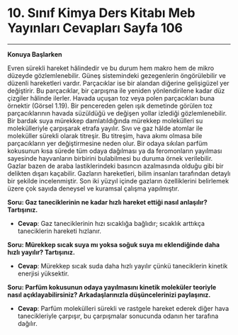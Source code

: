 # 10. Sınıf Kimya Ders Kitabı Meb Yayınları Cevapları Sayfa 106

---

**Konuya Başlarken**

Evren sürekli hareket hâlindedir ve bu durum hem makro hem de mikro düzeyde gözlemlenebilir. Güneş sistemindeki gezegenlerin öngörülebilir ve düzenli hareketleri vardır. Parçacıklar ise bir alandan diğerine gelişigüzel yer değiştirir. Bu parçacıklar, bir çarpışma ile yeniden yönlendirilene kadar düz çizgiler hâlinde ilerler. Havada uçuşan toz veya polen parçacıkları buna örnektir (Görsel 1.19). Bir pencereden gelen ışık demetinde görülen toz parçacıklarının havada süzüldüğü ve değişen yollar izlediği gözlemlenebilir. Bir bardak suya mürekkep damlatıldığında mürekkep molekülleri su molekülleriyle çarpışarak etrafa yayılır. Sıvı ve gaz hâlde atomlar ile moleküller sürekli olarak titreşir. Bu titreşim, hava akımı olmasa bile parçacıkların yer değiştirmesine neden olur. Bir odaya sıkılan parfüm kokusunun kısa sürede tüm odaya dağılması ya da feromonların yayılması sayesinde hayvanların birbirini bulabilmesi bu duruma örnek verilebilir. Gazlar bazen de araba lastiklerindeki basıncın azalmasında olduğu gibi bir delikten dışarı kaçabilir. Gazların hareketleri, bilim insanları tarafından detaylı bir şekilde incelenmiştir. Son iki yüzyıl içinde gazların özelliklerini belirlemek üzere çok sayıda deneysel ve kuramsal çalışma yapılmıştır.

**Soru: Gaz taneciklerinin ne kadar hızlı hareket ettiği nasıl anlaşılır? Tartışınız.**

-   **Cevap**: Gaz taneciklerinin hızı sıcaklığa bağlıdır; sıcaklık arttıkça taneciklerin hareketi hızlanır.

**Soru: Mürekkep sıcak suya mı yoksa soğuk suya mı eklendiğinde daha hızlı yayılır? Tartışınız.**

-   **Cevap**: Mürekkep sıcak suda daha hızlı yayılır çünkü taneciklerin kinetik enerjisi yüksektir.

**Soru: Parfüm kokusunun odaya yayılmasını kinetik moleküler teoriyle nasıl açıklayabilirsiniz? Arkadaşlarınızla düşüncelerinizi paylaşınız.**

-   **Cevap**: Parfüm molekülleri sürekli ve rastgele hareket ederek diğer hava tanecikleriyle çarpışır, bu çarpışmalar sonucunda odanın her tarafına dağılır.